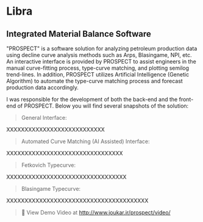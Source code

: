 # Libra
##  Integrated Material Balance Software

"PROSPECT" is a software solution for analyzing petroleum production data using decline curve analysis methods such as Arps, Blasingame, NPI, etc.
An interactive interface is provided by PROSPECT to assist engineers in the manual curve-fitting process, type-curve matching, and plotting semilog trend-lines. In addition, PROSPECT utilizes Artificial Intelligence (Genetic Algorithm) to automate the type-curve matching process and forecast production data accordingly.

I was responsible for the development of both the back-end and the front-end of PROSPECT. Below you will find several snapshots of the solution:

> General Interface:
 
XXXXXXXXXXXXXXXXXXXXXXXXXXX

> Automated Curve Matching (AI Assisted) Interface:
 
XXXXXXXXXXXXXXXXXXXXXXXXXXXXXXXX

> Fetkovich Typecurve:
 
XXXXXXXXXXXXXXXXXXXXXXXXXXXXXXXXX

> Blasingame Typecurve:
 
XXXXXXXXXXXXXXXXXXXXXXXXXXXXXXXXXXXXXXX

 
> 🎥 View Demo Video at http://www.joukar.ir/prospect/video/

